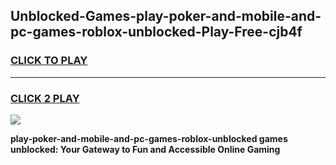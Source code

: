 
## Unblocked-Games-play-poker-and-mobile-and-pc-games-roblox-unblocked-Play-Free-cjb4f
<h3>
<a href="https://premium76.site?title=play-poker-and-mobile-and-pc-games-roblox-unblocked&ref=18A">CLICK TO PLAY</a></h3>
<hr>

<h3>
<a href="https://premium76.site?title=play-poker-and-mobile-and-pc-games-roblox-unblocked&ref=18A">CLICK 2 PLAY</a>
  
</h3>

<a href="https://premium76.site?title=play-poker-and-mobile-and-pc-games-roblox-unblocked&ref=18A"><img src="https://clearcache.store/games.png"></a>


**play-poker-and-mobile-and-pc-games-roblox-unblocked games unblocked: Your Gateway to Fun and Accessible Online Gaming**
